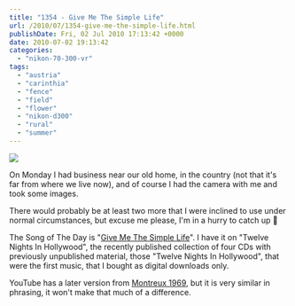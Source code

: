 ```yaml
---
title: "1354 - Give Me The Simple Life"
url: /2010/07/1354-give-me-the-simple-life.html
publishDate: Fri, 02 Jul 2010 17:13:42 +0000
date: 2010-07-02 19:13:42
categories: 
  - "nikon-70-300-vr"
tags: 
  - "austria"
  - "carinthia"
  - "fence"
  - "field"
  - "flower"
  - "nikon-d300"
  - "rural"
  - "summer"
---
```

<a target="_blank" href="https://d25zfm9zpd7gm5.cloudfront.net/1200x1200/2010/20100628_113708_ps.jpg"><img src="https://d25zfm9zpd7gm5.cloudfront.net/0600x0600/2010/20100628_113708_ps.jpg" /></a>

On Monday I had business near our old home, in the country (not that it's far from where we live now), and of course I had the camera with me and took some images.

<a target="_blank" href="https://d25zfm9zpd7gm5.cloudfront.net/1200x1200/2010/20100628_113028_ps.jpg"><img style="margin: 0pt 0px 0pt 10px; float: right;" src="https://d25zfm9zpd7gm5.cloudfront.net/0150x0150/2010/20100628_113028_ps.jpg" alt="" border="0" /></a> There would probably be at least two more that I were inclined to use under normal circumstances, but excuse me please, I'm in a hurry to catch up 🙂

 The Song of The Day is "<a target="_blank" href="http://www.lyricsmode.com/lyrics/e/ella_fitzgerald/give_me_the_simple_life.html">Give Me The Simple Life</a>". I have it on "Twelve Nights In Hollywood", the recently published collection of four CDs with previously unpublished material, those "Twelve Nights In Hollywood", that were the first music, that I bought as digital downloads only.

YouTube has a later version from <a target="_blank" href="http://www.youtube.com/watch?v=wX7nDBjQ98Y">Montreux 1969</a>, but it is very similar in phrasing, it won't make that much of a difference.


